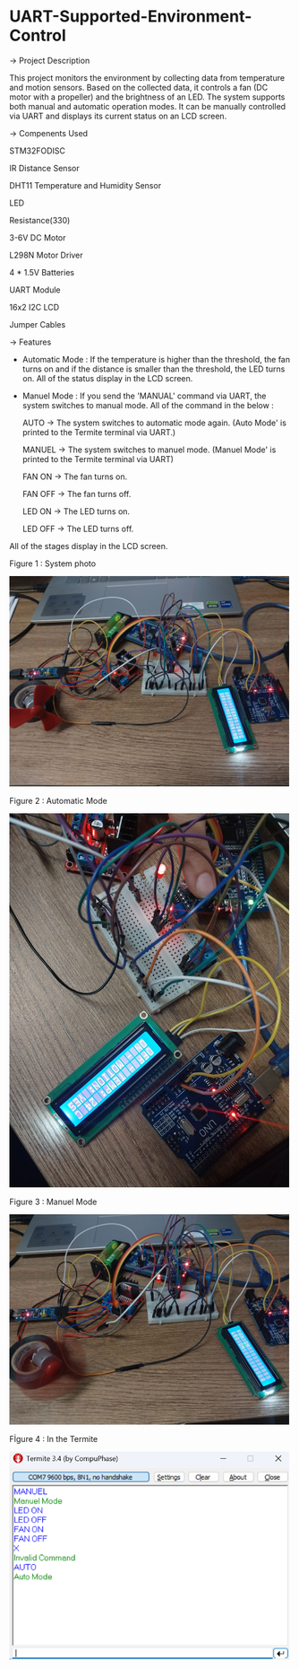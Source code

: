# UART-Supported-Environment-Control
-> Project Description

This project monitors the environment by collecting data from temperature and motion sensors. Based on the collected data, it controls a fan (DC motor with a propeller) and the brightness of an LED. The system supports both manual and automatic operation modes. It can be manually controlled via UART and displays its current status on an LCD screen.


-> Compenents Used

STM32FODISC

IR Distance Sensor

DHT11 Temperature and Humidity Sensor

LED

Resistance(330)

3-6V DC Motor

L298N Motor Driver

4 * 1.5V Batteries

UART Module

16x2 I2C LCD 

Jumper Cables


-> Features

* Automatic Mode : If the temperature is higher than the threshold, the fan turns on and if the distance is smaller than the threshold, the LED turns on. All of the status display in the LCD screen.
  
* Manuel Mode : If you send the 'MANUAL' command via UART, the system switches to manual mode. All of the command in the below :

  AUTO -> The system switches to automatic mode again. (Auto Mode' is printed to the Termite terminal via UART.)
  
  MANUEL -> The system switches to manuel mode. (Manuel Mode' is printed to the Termite terminal via UART)

  FAN ON -> The fan turns on.

  FAN OFF -> The fan turns off.

  LED ON -> The LED turns on.

  LED OFF -> The LED turns off.

All of the stages display in the LCD screen.

Figure 1 : System photo

<img src="https://github.com/ssenanb/UART-Supported-Environment-Control/blob/main/system_installation.jpeg" alt="System Configuration" width="500"/>

Figure 2 : Automatic Mode

<img src="https://github.com/ssenanb/UART-Supported-Environment-Control/blob/main/auto_mode.jpeg" alt="Auto Mode" width="500"/>

Figure 3 : Manuel Mode

<img src="https://github.com/ssenanb/UART-Supported-Environment-Control/blob/main/manuel_mode.jpeg" alt="Manuel Mode" width="500"/>

Fİgure 4 : In the Termite

<img src="https://github.com/ssenanb/UART-Supported-Environment-Control/blob/main/termite_display.png" alt="Termite" width="500"/>




